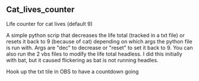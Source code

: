 ## Cat_lives_counter

Life counter for cat lives (default 9)

A simple python scrip that decreases the life total (tracked in a txt file) or resets it back to 9 (because of cat) depending on which args the python file is run with.
Args are "dec" to decrease or "reset" to set it back to 9. You can also run the 2 vbs files to modify the life total headless. I did this initially with bat, but it caused flickering as bat is not running headles.

Hook up the txt tile in OBS to have a countdown going
